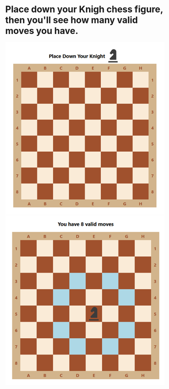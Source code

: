 # Place down your Knigh chess figure, then you'll see how many valid moves you have.

![alt text](./img/img-1.png)
![alt text](./img/img-2.png)
